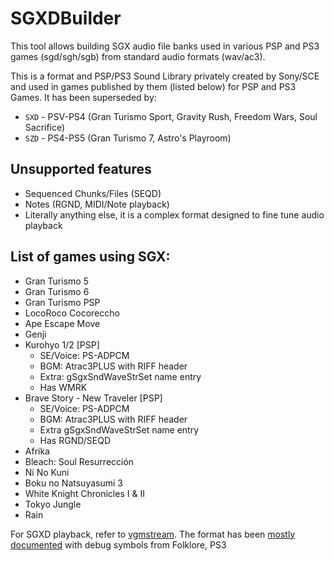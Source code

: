 # SGXDBuilder

This tool allows building SGX audio file banks used in various PSP and PS3 games (sgd/sgh/sgb) from standard audio formats (wav/ac3).

This is a format and PSP/PS3 Sound Library privately created by Sony/SCE and used in games published by them (listed below) for PSP and PS3 Games.
It has been superseded by:
* `SXD` - PSV-PS4 (Gran Turismo Sport, Gravity Rush, Freedom Wars, Soul Sacrifice)
* `SZD` - PS4-PS5 (Gran Turismo 7, Astro's Playroom)

## Unsupported features
* Sequenced Chunks/Files (SEQD)
* Notes (RGND, MIDI/Note playback)
* Literally anything else, it is a complex format designed to fine tune audio playback

## List of games using SGX:
* Gran Turismo 5
* Gran Turismo 6
* Gran Turismo PSP
* LocoRoco Cocoreccho
* Ape Escape Move
* Genji
* Kurohyo 1/2 [PSP]
  * SE/Voice: PS-ADPCM
  * BGM: Atrac3PLUS with RIFF header
  * Extra: gSgxSndWaveStrSet name entry
  * Has WMRK
* Brave Story - New Traveler [PSP] 
  * SE/Voice: PS-ADPCM
  * BGM: Atrac3PLUS with RIFF header
  * Extra gSgxSndWaveStrSet name entry
  * Has RGND/SEQD
* Afrika
* Bleach: Soul Resurrección
* Ni No Kuni
* Boku no Natsuyasumi 3
* White Knight Chronicles I & II
* Tokyo Jungle
* Rain

For SGXD playback, refer to [vgmstream](https://github.com/vgmstream/vgmstream).
The format has been [mostly documented](https://github.com/Nenkai/SGXDataBuilder/blob/master/SGXDBuilder/SGXD.bt) with debug symbols from Folklore, PS3
